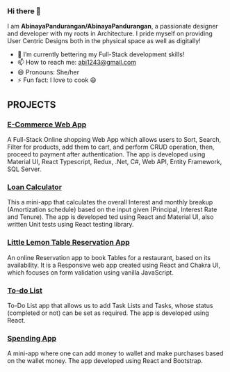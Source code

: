 ### Hi there 👋

I am **AbinayaPandurangan/AbinayaPandurangan**, a passionate designer and developer with my roots in Architecture. I pride myself on providing User Centric Designs both in the physical space as well as digitally!

- 🌱 I’m currently bettering my Full-Stack development skills!
- 📫 How to reach me: abi1243@gmail.com
- 😄 Pronouns: She/her
- ⚡ Fun fact: I love to cook 😄

## PROJECTS
### <a href="https://github.com/AbinayaPandurangan/end2end-ecommerse-site" target="_blank">E-Commerce Web App</a> 
A Full-Stack Online shopping Web App which allows users to Sort, Search, Filter for products, add them to cart, and perform CRUD operation, then, proceed to payment after authentication. The app is developed using Material UI, React Typescript, Redux, .Net, C#, Web API, Entity Framework, SQL Server.

### <a href="https://github.com/AbinayaPandurangan/react-hands-on-project-loan-calculator-app" target="_blank">Loan Calculator</a> 
This a mini-app that calculates the overall Interest and monthly breakup (Amortization schedule) based on the input given (Principal, Interest Rate and Tenure). The app is developed ted using React and Material UI, also written Unit tests using React testing library.

### <a href="https://github.com/AbinayaPandurangan/react-hands-on-project-table-reservation-app" target="_blank"> Little Lemon Table Reservation App</a>
An online Reservation app to book Tables for a restaurant, based on its availability. It is a Responsive web app created using React and Chakra UI, which focuses on form validation using vanilla JavaScript.

### <a href="https://github.com/AbinayaPandurangan/react-hands-on-project-todolist" target="_blank"> To-do List</a>
To-Do List app that allows us to add Task Lists and Tasks, whose status (completed or not) can be set as required. The app is developed using React.

### <a href="https://github.com/AbinayaPandurangan/react-hands-on-project-spendmoneyapp" target="_blank">Spending App</a>
A mini-app where one can add money to wallet and make purchases based on the wallet money. The app developed using React and Bootstrap.
